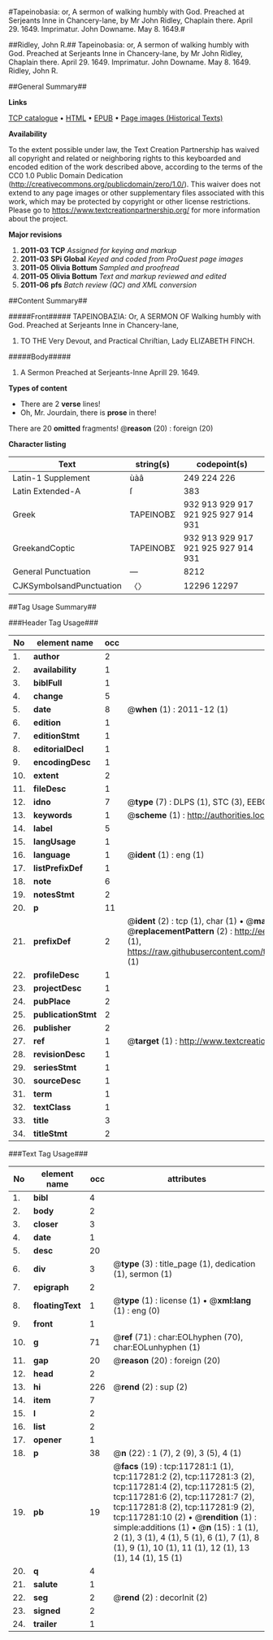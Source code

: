#Tapeinobasia: or, A sermon of walking humbly with God. Preached at Serjeants Inne in Chancery-lane, by Mr John Ridley, Chaplain there. April 29. 1649. Imprimatur. John Downame. May 8. 1649.#

##Ridley, John R.##
Tapeinobasia: or, A sermon of walking humbly with God. Preached at Serjeants Inne in Chancery-lane, by Mr John Ridley, Chaplain there. April 29. 1649. Imprimatur. John Downame. May 8. 1649.
Ridley, John R.

##General Summary##

**Links**

[TCP catalogue](http://www.ota.ox.ac.uk/tcp/)  • 
[HTML](http://tei.it.ox.ac.uk/tcp/Texts-HTML/free/A91/A91819.html)  • 
[EPUB](http://tei.it.ox.ac.uk/tcp/Texts-EPUB/free/A91/A91819.epub) • 
[Page images (Historical Texts)](https://historicaltexts.jisc.ac.uk/eebo-99865046e)

**Availability**

To the extent possible under law, the Text Creation Partnership has waived all copyright and related or neighboring rights to this keyboarded and encoded edition of the work described above, according to the terms of the CC0 1.0 Public Domain Dedication (http://creativecommons.org/publicdomain/zero/1.0/). This waiver does not extend to any page images or other supplementary files associated with this work, which may be protected by copyright or other license restrictions. Please go to https://www.textcreationpartnership.org/ for more information about the project.

**Major revisions**

1. __2011-03__ __TCP__ *Assigned for keying and markup*
1. __2011-03__ __SPi Global__ *Keyed and coded from ProQuest page images*
1. __2011-05__ __Olivia Bottum__ *Sampled and proofread*
1. __2011-05__ __Olivia Bottum__ *Text and markup reviewed and edited*
1. __2011-06__ __pfs__ *Batch review (QC) and XML conversion*

##Content Summary##

#####Front#####
ΤΑΡΕΙΝΟΒΑΣΙΑ: Or, A SERMON OF Walking humbly with God. Preached at Serjeants Inne in Chancery-lane, 
1. TO THE Very Devout, and Practical Chriſtian, Lady ELIZABETH FINCH.

#####Body#####

1. A Sermon Preached at Serjeants-Inne Aprill 29. 1649.

**Types of content**

  * There are 2 **verse** lines!
  * Oh, Mr. Jourdain, there is **prose** in there!

There are 20 **omitted** fragments! 
 @__reason__ (20) : foreign (20)

**Character listing**


|Text|string(s)|codepoint(s)|
|---|---|---|
|Latin-1 Supplement|ùàâ|249 224 226|
|Latin Extended-A|ſ|383|
|Greek|ΤΑΡΕΙΝΟΒΣ|932 913 929 917 921 925 927 914 931|
|GreekandCoptic|ΤΑΡΕΙΝΟΒΣ|932 913 929 917 921 925 927 914 931|
|General Punctuation|—|8212|
|CJKSymbolsandPunctuation|〈〉|12296 12297|

##Tag Usage Summary##

###Header Tag Usage###

|No|element name|occ|attributes|
|---|---|---|---|
|1.|__author__|2||
|2.|__availability__|1||
|3.|__biblFull__|1||
|4.|__change__|5||
|5.|__date__|8| @__when__ (1) : 2011-12 (1)|
|6.|__edition__|1||
|7.|__editionStmt__|1||
|8.|__editorialDecl__|1||
|9.|__encodingDesc__|1||
|10.|__extent__|2||
|11.|__fileDesc__|1||
|12.|__idno__|7| @__type__ (7) : DLPS (1), STC (3), EEBO-CITATION (1), PROQUEST (1), VID (1)|
|13.|__keywords__|1| @__scheme__ (1) : http://authorities.loc.gov/ (1)|
|14.|__label__|5||
|15.|__langUsage__|1||
|16.|__language__|1| @__ident__ (1) : eng (1)|
|17.|__listPrefixDef__|1||
|18.|__note__|6||
|19.|__notesStmt__|2||
|20.|__p__|11||
|21.|__prefixDef__|2| @__ident__ (2) : tcp (1), char (1)  •  @__matchPattern__ (2) : ([0-9\-]+):([0-9IVX]+) (1), (.+) (1)  •  @__replacementPattern__ (2) : http://eebo.chadwyck.com/downloadtiff?vid=$1&page=$2 (1), https://raw.githubusercontent.com/textcreationpartnership/Texts/master/tcpchars.xml#$1 (1)|
|22.|__profileDesc__|1||
|23.|__projectDesc__|1||
|24.|__pubPlace__|2||
|25.|__publicationStmt__|2||
|26.|__publisher__|2||
|27.|__ref__|1| @__target__ (1) : http://www.textcreationpartnership.org/docs/. (1)|
|28.|__revisionDesc__|1||
|29.|__seriesStmt__|1||
|30.|__sourceDesc__|1||
|31.|__term__|1||
|32.|__textClass__|1||
|33.|__title__|3||
|34.|__titleStmt__|2||


###Text Tag Usage###

|No|element name|occ|attributes|
|---|---|---|---|
|1.|__bibl__|4||
|2.|__body__|2||
|3.|__closer__|3||
|4.|__date__|1||
|5.|__desc__|20||
|6.|__div__|3| @__type__ (3) : title_page (1), dedication (1), sermon (1)|
|7.|__epigraph__|2||
|8.|__floatingText__|1| @__type__ (1) : license (1)  •  @__xml:lang__ (1) : eng (0)|
|9.|__front__|1||
|10.|__g__|71| @__ref__ (71) : char:EOLhyphen (70), char:EOLunhyphen (1)|
|11.|__gap__|20| @__reason__ (20) : foreign (20)|
|12.|__head__|2||
|13.|__hi__|226| @__rend__ (2) : sup (2)|
|14.|__item__|7||
|15.|__l__|2||
|16.|__list__|2||
|17.|__opener__|1||
|18.|__p__|38| @__n__ (22) : 1 (7), 2 (9), 3 (5), 4 (1)|
|19.|__pb__|19| @__facs__ (19) : tcp:117281:1 (1), tcp:117281:2 (2), tcp:117281:3 (2), tcp:117281:4 (2), tcp:117281:5 (2), tcp:117281:6 (2), tcp:117281:7 (2), tcp:117281:8 (2), tcp:117281:9 (2), tcp:117281:10 (2)  •  @__rendition__ (1) : simple:additions (1)  •  @__n__ (15) : 1 (1), 2 (1), 3 (1), 4 (1), 5 (1), 6 (1), 7 (1), 8 (1), 9 (1), 10 (1), 11 (1), 12 (1), 13 (1), 14 (1), 15 (1)|
|20.|__q__|4||
|21.|__salute__|1||
|22.|__seg__|2| @__rend__ (2) : decorInit (2)|
|23.|__signed__|2||
|24.|__trailer__|1||
